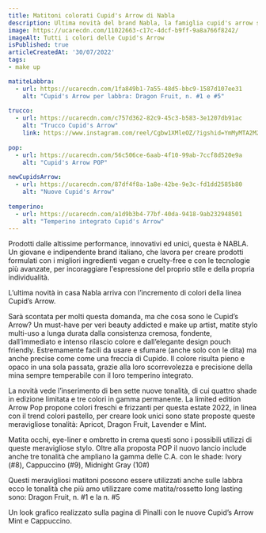 ```yaml
---
title: Matitoni colorati Cupid's Arrow di Nabla
description: Ultima novità del brand Nabla, la famiglia cupid's arrow si amplia con nuovi sgargianti colori.
image: https://ucarecdn.com/11022663-c17c-4dcf-b9ff-9a8a766f8242/
imageAlt: Tutti i colori delle Cupid's Arrow
isPublished: true
articleCreatedAt: '30/07/2022'
tags:
- make up

matiteLabbra:
  - url: https://ucarecdn.com/1fa849b1-7a55-48d5-bbc9-1587d107ee31
    alt: "Cupid's Arrow per labbra: Dragon Fruit, n. #1 e #5"
    
trucco:
  - url: https://ucarecdn.com/c757d362-82c9-45c3-b583-3e1207db91ac
    alt: "Trucco Cupid's Arrow"
    link: https://www.instagram.com/reel/Cgbw1XMleOZ/?igshid=YmMyMTA2M2Y%3D
    
pop:
  - url: https://ucarecdn.com/56c506ce-6aab-4f10-99ab-7ccf8d520e9a
    alt: "Cupid's Arrow POP"
    
newCupidsArrow:
  - url: https://ucarecdn.com/87df4f8a-1a8e-42be-9e3c-fd1dd2585b80
    alt: "Nuove Cupid's Arrow"
    
temperino:
  - url: https://ucarecdn.com/a1d9b3b4-77bf-40da-9418-9ab232948501
    alt: "Temperino integrato Cupid's Arrow"
---
```

Prodotti dalle altissime performance, innovativi ed unici, questa è NABLA.
Un giovane e indipendente brand italiano, che lavora per creare prodotti formulati con i migliori ingredienti vegan e cruelty-free e con le tecnologie più avanzate, per incoraggiare l'espressione del proprio stile e della propria individualità.

L’ultima novità in casa Nabla arriva con l’incremento di colori della linea Cupid’s Arrow.

Sarà scontata per molti questa domanda, ma che cosa sono le Cupid’s Arrow? Un must-have per veri beauty addicted e make up artist, matite stylo multi-uso a lunga durata dalla consistenza cremosa, fondente, dall’immediato e intenso rilascio colore e dall’elegante design pouch friendly.
Estremamente facili da usare e sfumare (anche solo con le dita) ma anche precise come come una freccia di Cupido.
Il colore risulta pieno e opaco in una sola passata, grazie alla loro scorrevolezza e precisione della mina sempre temperabile con il loro temperino integrato.
<article-slider class="mb-16 mt-4" :images="temperino" :has-border="false"></article-slider>

La novità vede l’inserimento di ben sette nuove tonalità, di cui quattro shade in edizione limitata e tre colori in gamma permanente.
La limited edition Arrow Pop propone colori freschi e frizzanti per questa estate 2022, in linea con il trend colori pastello, per creare look unici sono state proposte queste meravigliose tonalità: Apricot, Dragon Fruit, Lavender e Mint.
<article-slider class="mb-16 mt-4" :images="pop" :has-border="false"></article-slider>

Matita occhi, eye-liner e ombretto in  crema questi sono i possibili utilizzi di queste meravigliose stylo.
Oltre alla proposta POP il nuovo lancio include anche tre tonalità che ampliano la gamma delle C.A. con le shade: Ivory (#8), Cappuccino (#9), Midnight Gray (10#)
<article-slider class="mb-16 mt-4" :images="newCupidsArrow" :has-border="false"></article-slider>


Questi meravigliosi matitoni possono essere utilizzati anche sulle labbra ecco le tonalità che più amo utilizzare come matita/rossetto long lasting sono: Dragon Fruit, n. #1 e la n. #5
<article-slider class="mb-16 mt-4" :images="matiteLabbra" :has-border="false"></article-slider>

Un look grafico realizzato sulla pagina di Pinalli con le nuove Cupid’s Arrow Mint e Cappuccino.
<article-slider class="mt-4" :images="trucco" :has-border="false"></article-slider>
